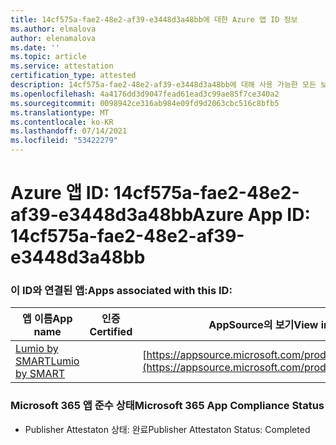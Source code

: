 ```yaml
---
title: 14cf575a-fae2-48e2-af39-e3448d3a48bb에 대한 Azure 앱 ID 정보
ms.author: elmalova
author: elenamalova
ms.date: ''
ms.topic: article
ms.service: attestation
certification_type: attested
description: 14cf575a-fae2-48e2-af39-e3448d3a48bb에 대해 사용 가능한 모든 보안 및 규정 준수 정보입니다.
ms.openlocfilehash: 4a4176dd3d9047fead61ead3c99ae85f7ce340a2
ms.sourcegitcommit: 0098942ce316ab984e09fd9d2063cbc516c8bfb5
ms.translationtype: MT
ms.contentlocale: ko-KR
ms.lasthandoff: 07/14/2021
ms.locfileid: "53422279"
---
```

# <a name="azure-app-id-14cf575a-fae2-48e2-af39-e3448d3a48bb"></a><span data-ttu-id="94197-103">Azure 앱 ID: 14cf575a-fae2-48e2-af39-e3448d3a48bb</span><span class="sxs-lookup"><span data-stu-id="94197-103">Azure App ID: 14cf575a-fae2-48e2-af39-e3448d3a48bb</span></span>


### <a name="apps-associated-with-this-id"></a><span data-ttu-id="94197-104">이 ID와 연결된 앱:</span><span class="sxs-lookup"><span data-stu-id="94197-104">Apps associated with this ID:</span></span>
| <span data-ttu-id="94197-105">**앱 이름**</span><span class="sxs-lookup"><span data-stu-id="94197-105">**App name**</span></span> | <span data-ttu-id="94197-106">**인증**</span><span class="sxs-lookup"><span data-stu-id="94197-106">**Certified**</span></span> | <span data-ttu-id="94197-107">**AppSource의 보기**</span><span class="sxs-lookup"><span data-stu-id="94197-107">**View in AppSource**</span></span> |
|-|-|-|
| [<span data-ttu-id="94197-108">Lumio by SMART</span><span class="sxs-lookup"><span data-stu-id="94197-108">Lumio by SMART</span></span>](https://docs.microsoft.com/en-us/microsoft-365-app-certification/forward/WA200001874) |  | [https://appsource.microsoft.com/product/office/WA200001874](https://appsource.microsoft.com/product/office/WA200001874) |

### <a name="microsoft-365-app-compliance-status"></a><span data-ttu-id="94197-109">Microsoft 365 앱 준수 상태</span><span class="sxs-lookup"><span data-stu-id="94197-109">Microsoft 365 App Compliance Status</span></span>
- <span data-ttu-id="94197-110">Publisher Attestaton 상태: 완료</span><span class="sxs-lookup"><span data-stu-id="94197-110">Publisher Attestaton Status: Completed</span></span>
